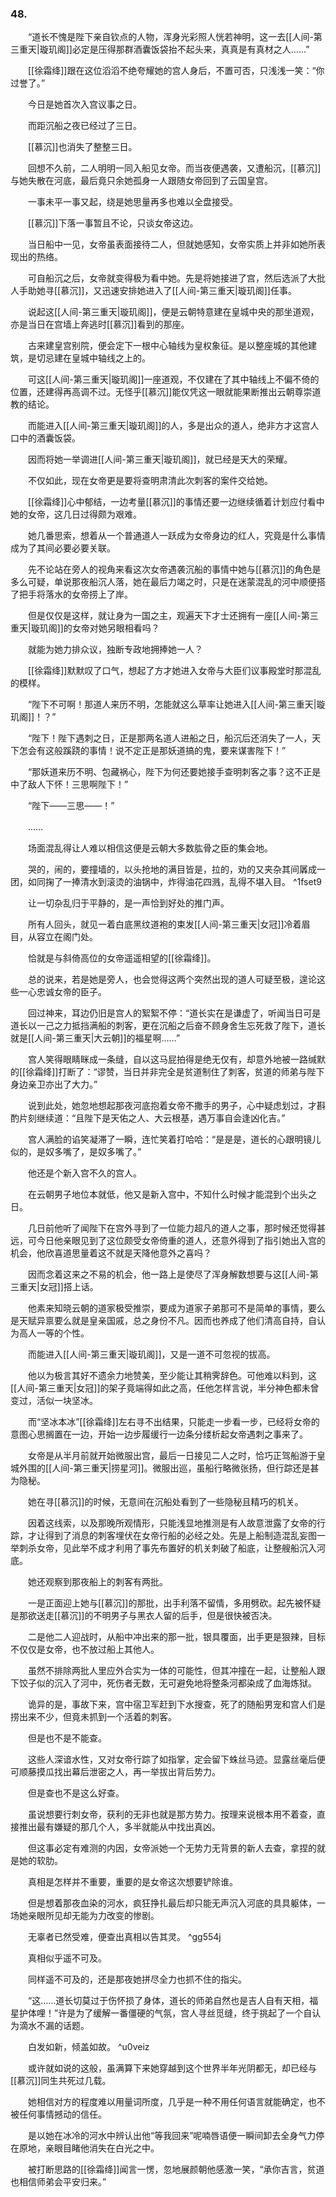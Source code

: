 ### 48.

　　“道长不愧是陛下亲自钦点的人物，浑身光彩照人恍若神明，这一去[[人间-第三重天|璇玑阁]]必定是压得那群酒囊饭袋抬不起头来，真真是有真材之人……”

　　[[徐霜绛]]跟在这位滔滔不绝夸耀她的宫人身后，不置可否，只浅浅一笑：“你过誉了。”

　　今日是她首次入宫议事之日。

　　而距沉船之夜已经过了三日。

　　[[慕沉]]也消失了整整三日。

　　回想不久前，二人明明一同入船见女帝。而当夜便遇袭，又遭船沉，[[慕沉]]与她失散在河底，最后竟只余她孤身一人跟随女帝回到了云国皇宫。

　　一事未平一事又起，绕是她思量再多也难以全盘接受。

　　[[慕沉]]下落一事暂且不论，只谈女帝这边。

　　当日船中一见，女帝虽表面接待二人，但就她感知，女帝实质上并非如她所表现出的热络。

　　可自船沉之后，女帝就变得极为看中她。先是将她接进了宫，然后选派了大批人手助她寻[[慕沉]]，又迅速安排她进入了[[人间-第三重天|璇玑阁]]任事。

　　说起这[[人间-第三重天|璇玑阁]]，便是云朝特意建在皇城中央的那坐道观，亦是当日在宫墙上奔逃时[[慕沉]]看到的那座。

　　古来建皇宫别院，便会定下一根中心轴线为皇权象征。是以整座城的其他建筑，是切忌建在皇城中轴线之上的。

　　可这[[人间-第三重天|璇玑阁]]一座道观，不仅建在了其中轴线上不偏不倚的位置，还建得再高调不过。无怪乎[[慕沉]]能仅凭这一眼就能果断推出云朝尊崇道教的结论。

　　而能进入[[人间-第三重天|璇玑阁]]的人，多是出众的道人，绝非方才这宫人口中的酒囊饭袋。

　　因而将她一举调进[[人间-第三重天|璇玑阁]]，就已经是天大的荣耀。

　　不仅如此，现在女帝更是要将查明肃清此次刺客的案件交给她。

　　[[徐霜绛]]心中郁结，一边考量[[慕沉]]的事情还要一边继续循着计划应付看中她的女帝，这几日过得颇为艰难。

　　她几番思索，想着从一个普通道人一跃成为女帝身边的红人，究竟是什么事情成为了其间必要必要关联。

　　先不论站在旁人的视角来看这次女帝遇袭沉船的事情中她与[[慕沉]]的角色是多么可疑，单说那夜船沉人落，她在最后力竭之时，只是在迷蒙混乱的河中顺便搭了把手将落水的女帝捞上了岸。

　　但是仅仅是这样，就让身为一国之主，观遍天下才士还拥有一座[[人间-第三重天|璇玑阁]]的女帝对她另眼相看吗？

　　就能为她力排众议，独断专政地拥捧她一人？

　　[[徐霜绛]]默默叹了口气，想起了方才她进入女帝与大臣们议事殿堂时那混乱的模样。

　　“陛下不可啊！那道人来历不明，怎能就这么草率让她进入[[人间-第三重天|璇玑阁]]！？”

　　“陛下！陛下遇刺之日，正是那两名道人进船之日，船沉后还消失了一人，天下怎会有这般蹊跷的事情！说不定正是那妖道搞的鬼，要来谋害陛下！”

　　“那妖道来历不明、包藏祸心，陛下为何还要她接手查明刺客之事？这不正是中了敌人下怀！三思啊陛下！”

　　“陛下——三思——！”

　　……

　　场面混乱得让人难以相信这便是云朝大多数肱骨之臣的集会地。

　　哭的，闹的，要撞墙的，以头抢地的满目皆是，拉的，劝的又夹杂其间羼成一团，如同掬了一捧清水到滚烫的油锅中，炸得油花四溅，乱得不堪入目。 ^1fset9

　　让一切杂乱归于平静的，是一声恰到好处的推门声。

　　所有人回头，就见一着白底黑纹道袍的束发[[人间-第三重天|女冠]]冷着眉目，从容立在阁门处。

　　恰就是与斜倚高位的女帝遥遥相望的[[徐霜绛]]。

　　总的说来，若是她是旁人，也会觉得这两个突然出现的道人可疑至极，遑论这些一心忠诚女帝的臣子。

　　回过神来，耳边仍旧是宫人的絮絮不停：“道长实在是谦虚了，听闻当日可是道长以一己之力抵挡满船的刺客，更在沉船之后奋不顾身舍生忘死救了陛下，道长就是[[人间-第三重天|大云朝]]的福星啊……”

　　宫人笑得眼睛眯成一条缝，自以这马屁拍得是绝无仅有，却意外地被一路缄默的[[徐霜绛]]打断了：“谬赞，当日并非完全是贫道制住了刺客，贫道的师弟与陛下身边亲卫亦出了大力。”

　　说到此处，她忽地想起那夜河底抱着女帝不撒手的男子，心中疑虑划过，才斟酌片刻继续道：“且陛下是天佑之人、大云根基，遇万事自会逢凶化吉。”

　　宫人满脸的谄笑凝滞了一瞬，连忙笑着打哈哈：“是是是，道长的心跟明镜儿似的，是奴多嘴了，是奴多嘴了。”

　　他还是个新入宫不久的宫人。

　　在云朝男子地位本就低，他又是新入宫中，不知什么时候才能混到个出头之日。

　　几日前他听了闻陛下在宫外寻到了一位能力超凡的道人之事，那时候还觉得甚远，可今日他亲眼见到了这位颇受女帝倚重的道人，还意外得到了指引她出入宫的机会，他欣喜道思量着这不就是天降他意外之喜吗？

　　因而念着这来之不易的机会，他一路上是使尽了浑身解数想要与这[[人间-第三重天|女冠]]搭上话。

　　他素来知晓云朝的道家极受推崇，要成为道家子弟那可不是简单的事情，要么是天赋异禀要么就是皇亲国戚，总之身份不凡。因而也养成了他们清高自持，自认为高人一等的个性。

　　而能进入[[人间-第三重天|璇玑阁]]，又是一道不可忽视的拔高。

　　他以为极言其好不遗余力地赞美，至少能让其稍霁辞色。可他难以料到，这[[人间-第三重天|女冠]]的架子竟端得如此之高，任他怎样言说，半分神色都未曾变过，活似一块坚冰。

　　而“坚冰本冰”[[徐霜绛]]左右寻不出结果，只能走一步看一步，已经将女帝的意图心思搁置在一边，开始一边步履缓行一边条分缕析起女帝遇刺之事来了。

　　女帝是从半月前就开始微服出宫，最后一日接见二人之时，恰巧正驾船游于皇城外围的[[人间-第三重天|捞星河]]。微服出巡，虽船行略微张扬，但行踪还是甚为隐秘。

　　她在寻[[慕沉]]的时候，无意间在沉船处看到了一些隐秘且精巧的机关。

　　因着这线索，以及那晚所观情形，只能浅显地推测是有人故意泄露了女帝的行踪，才让得到了消息的刺客埋伏在女帝行船的必经之处。先是上船制造混乱妄图一举刺杀女帝，见此举不成才利用了事先布置好的机关刺破了船底，让整艘船沉入河底。

　　她还观察到那夜船上的刺客有两批。

　　一是正面迎上她与[[慕沉]]的那批，出手利落不留情，多用劈砍。起先被怀疑是那欲送走[[慕沉]]的不明男子与黑衣人留的后手，但是很快被否决。

　　二是他二人迎战时，从船中冲出来的那一批，银具覆面，出手更是狠辣，目标不仅仅是女帝，也不放过船上其他人。

　　虽然不排除两批人里应外合实为一体的可能性，但其冲撞在一起，让整船人跟下饺子似的沉入了河中，死伤者无数，无可避免地将整条河都染成了血海炼狱。

　　诡异的是，事故下来，宫中宿卫军赶到下水搜查，死了的随船男宠和宫人们是捞出来不少，但竟未抓到一个活着的刺客。

　　但是也不是不能查。

　　这些人深谙水性，又对女帝行踪了如指掌，定会留下蛛丝马迹。显露丝毫后便可顺藤摸瓜找出幕后泄密之人，再一举拔出背后势力。

　　但是查也不是这么好查。

　　虽说想要行刺女帝，获利的无非也就是那方势力。按理来说根本用不着查，直接推出最有嫌疑的那几个人，多半就能从中找出真凶。

　　但这事必定有难测的内因，女帝派她一个无势力无背景的新人去查，拿捏的就是她的软肋。

　　真相是怎样并不重要，重要的是女帝这次想要铲除谁。

　　但是想着那夜血染的河水，疯狂挣扎最后却只能无声沉入河底的具具躯体，一场她亲眼所见却无能为力改变的惨剧。

　　无辜者已然受难，便查出真相以告其灵。 ^gg554j

　　真相似乎遥不可及。

　　同样遥不可及的，还是那夜她拼尽全力也抓不住的指尖。

　　“这……道长切莫过于伤怀损了身体，道长的师弟自然也是吉人自有天相，福星护体哩！”许是为了缓解一番僵硬的气氛，宫人寻丝觅缝，终于挑起了一个自认为滴水不漏的话题。

　　白发如新，倾盖如故。 ^u0veiz

　　或许就如说的这般，虽满算下来她穿越到这个世界半年光阴都无，却已经与[[慕沉]]同生共死过几载。

　　她相信对方的程度难以用量词所度，几乎是一种不用任何语言就能确定，也不被任何事情撼动的信任。

　　是以她在冰冷的河水中辨认出他“等我回来”呢喃唇语便一瞬间卸去全身气力停在原地，亲眼目睹他消失在白光之中。

　　被打断思路的[[徐霜绛]]闻言一愣，忽地展颜朝他感激一笑，“承你吉言，贫道也相信师弟会平安归来。”